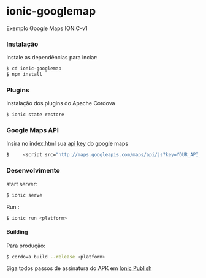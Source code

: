 
# ionic-googlemap
Exemplo Google Maps IONIC-v1

### Instalação

Instale as dependências para inciar:

```sh
$ cd ionic-googlemap
$ npm install
```

### Plugins

Instalação dos plugins do Apache Cordova

```sh
$ ionic state restore
```
### Google Maps API

Insira no index.html sua  [api key](https://console.developers.google.com/apis/) do google maps

```sh
$     <script src="http://maps.googleapis.com/maps/api/js?key=YOUR_API_KEY&amp;sensor=false"></script>

```

### Desenvolvimento

start server:
```sh
$ ionic serve
```

Run :
```sh
$ ionic run <platform>
```

#### Building
Para produção:
```sh
$ cordova build --release <platform>
```
Siga todos passos de assinatura do APK em [Ionic Publish](https://ionicframework.com/docs/guide/publishing.html)
